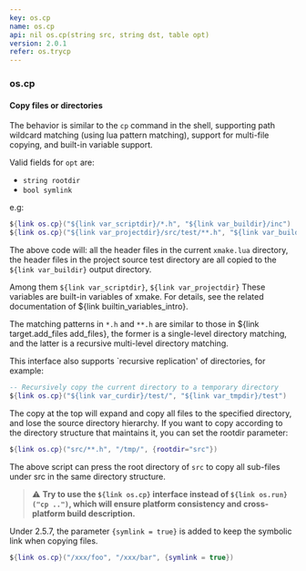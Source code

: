 ```yaml
---
key: os.cp
name: os.cp
api: nil os.cp(string src, string dst, table opt)
version: 2.0.1
refer: os.trycp
---
```


### os.cp

#### Copy files or directories

The behavior is similar to the `cp` command in the shell, supporting path wildcard matching (using lua pattern matching), support for multi-file copying, and built-in variable support.

Valid fields for `opt` are:

* `string rootdir`
* `bool symlink`

e.g:

```lua
${link os.cp}("${link var_scriptdir}/*.h", "${link var_buildir}/inc")
${link os.cp}("${link var_projectdir}/src/test/**.h", "${link var_buildir}/inc")
```

The above code will: all the header files in the current `xmake.lua` directory, the header files in the project source test directory are all copied to the `${link var_buildir}` output directory.

Among them `${link var_scriptdir}`, `${link var_projectdir}` These variables are built-in variables of xmake. For details, see the related documentation of ${link builtin_variables_intro}.

The matching patterns in `*.h` and `**.h` are similar to those in ${link target.add_files add_files}, the former is a single-level directory matching, and the latter is a recursive multi-level directory matching.

This interface also supports `recursive replication' of directories, for example:

```lua
-- Recursively copy the current directory to a temporary directory
${link os.cp}("${link var_curdir}/test/", "${link var_tmpdir}/test")
```

The copy at the top will expand and copy all files to the specified directory, and lose the source directory hierarchy. If you want to copy according to the directory structure that maintains it, you can set the rootdir parameter:

```lua
${link os.cp}("src/**.h", "/tmp/", {rootdir="src"})
```

The above script can press the root directory of `src` to copy all sub-files under src in the same directory structure.

> ⚠ **Try to use the `${link os.cp}` interface instead of `${link os.run}("cp ..")`, which will ensure platform consistency and cross-platform build description.**

Under 2.5.7, the parameter `{symlink = true}` is added to keep the symbolic link when copying files.

```lua
${link os.cp}("/xxx/foo", "/xxx/bar", {symlink = true})
```

